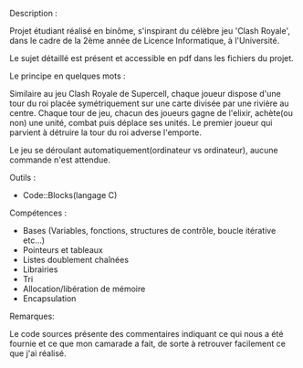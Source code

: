 Description :

Projet étudiant réalisé en binôme, s'inspirant du célèbre jeu 'Clash Royale', dans le cadre de la 2ème année de Licence Informatique, à l'Université.

Le sujet détaillé est présent et accessible en pdf dans les fichiers du projet.

Le principe en quelques mots :

Similaire au jeu Clash Royale de Supercell, chaque joueur dispose d'une tour du roi placée symétriquement sur une carte divisée par une rivière au centre. 
Chaque tour de jeu, chacun des joueurs gagne de l'elixir, achète(ou non) une unité, combat puis déplace ses unités.
Le premier joueur qui parvient à détruire la tour du roi adverse l'emporte.

Le jeu se déroulant automatiquement(ordinateur vs ordinateur), aucune commande n'est attendue.

Outils :

- Code::Blocks(langage C)

Compétences :

- Bases (Variables, fonctions, structures de contrôle, boucle itérative etc...)
- Pointeurs et tableaux
- Listes doublement chaînées
- Librairies
- Tri
- Allocation/libération de mémoire
- Encapsulation


Remarques:

Le code sources présente des commentaires indiquant ce qui nous a été fournie et ce que mon camarade a fait, de sorte à retrouver facilement ce que j'ai réalisé.

